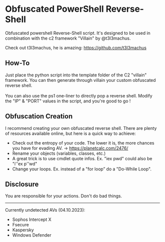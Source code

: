 # Obfuscated PowerShell Reverse-Shell

Obfuscated powershell Reverse-Shell script. It's designed to be used in combination with the c2 framework "Villain" by @t3l3machus.

Check out t3l3machus, he is amazing: https://github.com/t3l3machus

## How-To

Just place the python script into the template folder of the C2 "villain" framework. You can then generate through villain your custom obfuscated reverse shell. <br><br>
You can also use the ps1 one-liner to directly pop a reverse shell. Modify the "IP" & "PORT" values in the script, and you're good to go !

## Obfuscation Creation

I recommend creating your own obfuscated reverse shell. There are plenty of resources available online, but here is a quick way to achieve:

- Check out the entropy of your code. The lower it is, the more chances you have for evading AV. -> https://planetcalc.com/2476/
- Rename your objects (variables, classes, etc.)
- A great trick is to use cmdlet quote infos. Ex. "iex pwd" could also be "i''ex p''wd"
- Change your loops. Ex. instead of a "for loop” do a "Do-While Loop".



## Disclosure

You are responsible for your actions. Don't do bad things.

----
Currently undetected AVs (04.10.2023):
  - Sophos Intercept X
  - Fsecure
  - Kaspersky
  - Windows Defender
